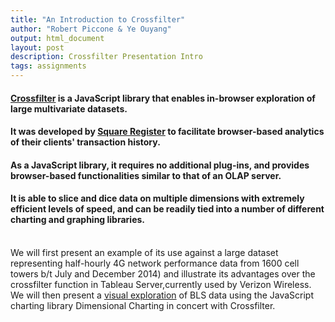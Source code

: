 ```yaml
---
title: "An Introduction to Crossfilter"
author: "Robert Piccone & Ye Ouyang"
output: html_document
layout: post
description: Crossfilter Presentation Intro
tags: assignments
---
```


<h4>
<a href="http://square.github.io/crossfilter/">Crossfilter</a> is a JavaScript library that enables in-browser exploration of large multivariate datasets.
</h4>
<h4>
It was developed by <a href="https://squareup.com/register">Square Register</a> to facilitate browser-based analytics of their clients' transaction history.
</h4>
<h4>
As a JavaScript library, it requires no additional plug-ins, and provides browser-based functionalities similar to that of an OLAP server.
</h4>
<h4>
It is able to slice and dice data on multiple dimensions with extremely efficient levels of speed, and can be readily tied into a number of different charting and graphing libraries.
</h4>
<br>
We will first present an example of its use against a large dataset representing half-hourly 4G network performance data from 1600 cell towers b/t July and December 2014) 
and illustrate its advantages over the crossfilter function in Tableau Server,currently used by Verizon Wireless.
<br>
We will then present a <a href="http://../15/crossfilter-demo/">visual exploration</a> of BLS data using the JavaScript charting library Dimensional Charting in concert with Crossfilter.
